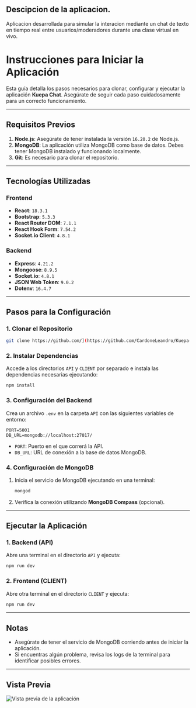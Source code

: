 ## Descipcion de la  aplicacion.

Aplicacion desarrollada para simular la interacion mediante un chat de texto en tiempo real entre usuarios/moderadores durante una clase virtual en vivo.



# Instrucciones para Iniciar la Aplicación

Esta guía detalla los pasos necesarios para clonar, configurar y ejecutar la aplicación **Kuepa Chat**. Asegúrate de seguir cada paso cuidadosamente para un correcto funcionamiento.

---

## Requisitos Previos

1. **Node.js**: Asegúrate de tener instalada la versión `16.20.2` de Node.js.
2. **MongoDB**: La aplicación utiliza MongoDB como base de datos. Debes tener MongoDB instalado y funcionando localmente.
3. **Git**: Es necesario para clonar el repositorio.

---

## Tecnologías Utilizadas

### Frontend

- **React**: `18.3.1`
- **Bootstrap**: `5.3.3`
- **React Router DOM**: `7.1.1`
- **React Hook Form**: `7.54.2`
- **Socket.io Client**: `4.8.1`

### Backend

- **Express**: `4.21.2`
- **Mongoose**: `8.9.5`
- **Socket.io**: `4.8.1`
- **JSON Web Token**: `9.0.2`
- **Dotenv**: `16.4.7`

---

## Pasos para la Configuración

### 1. Clonar el Repositorio

```bash
git clone https://github.com/](https://github.com/CardoneLeandro/Kuepa-Demo-Tecnica.git
```

### 2. Instalar Dependencias

Accede a los directorios `API` y `CLIENT` por separado e instala las dependencias necesarias ejecutando:

```bash
npm install
```

### 3. Configuración del Backend

Crea un archivo `.env` en la carpeta `API` con las siguientes variables de entorno:

```env
PORT=5001
DB_URL=mongodb://localhost:27017/
```

- `PORT`: Puerto en el que correrá la API.
- `DB_URL`: URL de conexión a la base de datos MongoDB.

### 4. Configuración de MongoDB

1. Inicia el servicio de MongoDB ejecutando en una terminal:

   ```bash
   mongod
   ```

2. Verifica la conexión utilizando **MongoDB Compass** (opcional).

---

## Ejecutar la Aplicación

### 1. Backend (API)

Abre una terminal en el directorio `API` y ejecuta:

```bash
npm run dev
```

### 2. Frontend (CLIENT)

Abre otra terminal en el directorio `CLIENT` y ejecuta:

```bash
npm run dev
```

---

## Notas

- Asegúrate de tener el servicio de MongoDB corriendo antes de iniciar la aplicación.
- Si encuentras algún problema, revisa los logs de la terminal para identificar posibles errores.

---

## Vista Previa

![Vista previa de la aplicación]((https://cdn.discordapp.com/attachments/730458448730390589/1329138418248056944/Captura_de_pantalla_2025-01-15_135938.png?ex=6789401d&is=6787ee9d&hm=5b81f4b9387632b2310eda473b3c54ded003bfdcd51629838e9dc1ab4a4e3c4c&))

